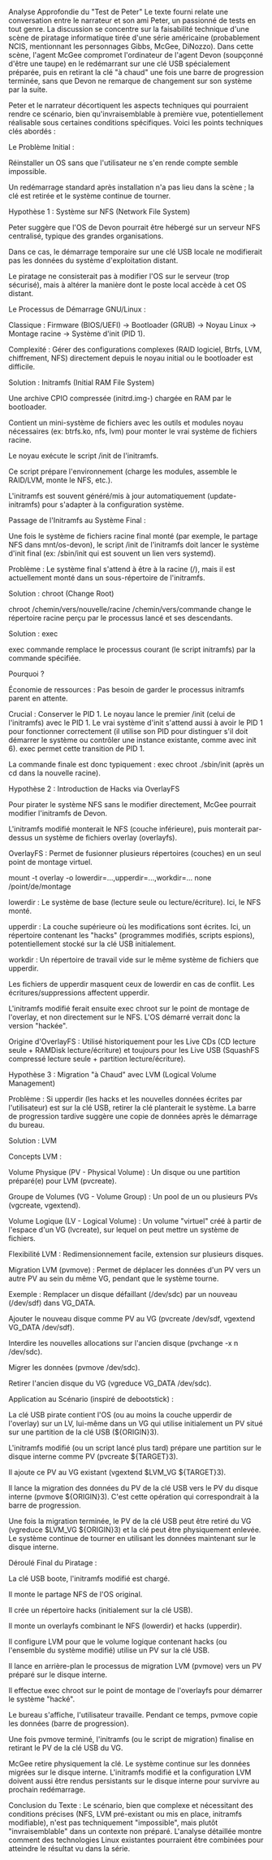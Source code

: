 Analyse Approfondie du "Test de Peter"
Le texte fourni relate une conversation entre le narrateur et son ami Peter, un passionné de tests en tout genre. La discussion se concentre sur la faisabilité technique d'une scène de piratage informatique tirée d'une série américaine (probablement NCIS, mentionnant les personnages Gibbs, McGee, DiNozzo). Dans cette scène, l'agent McGee compromet l'ordinateur de l'agent Devon (soupçonné d'être une taupe) en le redémarrant sur une clé USB spécialement préparée, puis en retirant la clé "à chaud" une fois une barre de progression terminée, sans que Devon ne remarque de changement sur son système par la suite.

Peter et le narrateur décortiquent les aspects techniques qui pourraient rendre ce scénario, bien qu'invraisemblable à première vue, potentiellement réalisable sous certaines conditions spécifiques. Voici les points techniques clés abordés :

Le Problème Initial :

Réinstaller un OS sans que l'utilisateur ne s'en rende compte semble impossible.

Un redémarrage standard après installation n'a pas lieu dans la scène ; la clé est retirée et le système continue de tourner.

Hypothèse 1 : Système sur NFS (Network File System)

Peter suggère que l'OS de Devon pourrait être hébergé sur un serveur NFS centralisé, typique des grandes organisations.

Dans ce cas, le démarrage temporaire sur une clé USB locale ne modifierait pas les données du système d'exploitation distant.

Le piratage ne consisterait pas à modifier l'OS sur le serveur (trop sécurisé), mais à altérer la manière dont le poste local accède à cet OS distant.

Le Processus de Démarrage GNU/Linux :

Classique : Firmware (BIOS/UEFI) -> Bootloader (GRUB) -> Noyau Linux -> Montage racine -> Système d'init (PID 1).

Complexité : Gérer des configurations complexes (RAID logiciel, Btrfs, LVM, chiffrement, NFS) directement depuis le noyau initial ou le bootloader est difficile.

Solution : Initramfs (Initial RAM File System)

Une archive CPIO compressée (initrd.img-<version>) chargée en RAM par le bootloader.

Contient un mini-système de fichiers avec les outils et modules noyau nécessaires (ex: btrfs.ko, nfs, lvm) pour monter le vrai système de fichiers racine.

Le noyau exécute le script /init de l'initramfs.

Ce script prépare l'environnement (charge les modules, assemble le RAID/LVM, monte le NFS, etc.).

L'initramfs est souvent généré/mis à jour automatiquement (update-initramfs) pour s'adapter à la configuration système.

Passage de l'Initramfs au Système Final :

Une fois le système de fichiers racine final monté (par exemple, le partage NFS dans mnt/os-devon), le script /init de l'initramfs doit lancer le système d'init final (ex: /sbin/init qui est souvent un lien vers systemd).

Problème : Le système final s'attend à être à la racine (/), mais il est actuellement monté dans un sous-répertoire de l'initramfs.

Solution : chroot (Change Root)

chroot /chemin/vers/nouvelle/racine /chemin/vers/commande change le répertoire racine perçu par le processus lancé et ses descendants.

Solution : exec

exec commande remplace le processus courant (le script initramfs) par la commande spécifiée.

Pourquoi ?

Économie de ressources : Pas besoin de garder le processus initramfs parent en attente.

Crucial : Conserver le PID 1. Le noyau lance le premier /init (celui de l'initramfs) avec le PID 1. Le vrai système d'init s'attend aussi à avoir le PID 1 pour fonctionner correctement (il utilise son PID pour distinguer s'il doit démarrer le système ou contrôler une instance existante, comme avec init 6). exec permet cette transition de PID 1.

La commande finale est donc typiquement : exec chroot ./sbin/init (après un cd dans la nouvelle racine).

Hypothèse 2 : Introduction de Hacks via OverlayFS

Pour pirater le système NFS sans le modifier directement, McGee pourrait modifier l'initramfs de Devon.

L'initramfs modifié monterait le NFS (couche inférieure), puis monterait par-dessus un système de fichiers overlay (overlayfs).

OverlayFS : Permet de fusionner plusieurs répertoires (couches) en un seul point de montage virtuel.

mount -t overlay -o lowerdir=...,upperdir=...,workdir=... none /point/de/montage

lowerdir : Le système de base (lecture seule ou lecture/écriture). Ici, le NFS monté.

upperdir : La couche supérieure où les modifications sont écrites. Ici, un répertoire contenant les "hacks" (programmes modifiés, scripts espions), potentiellement stocké sur la clé USB initialement.

workdir : Un répertoire de travail vide sur le même système de fichiers que upperdir.

Les fichiers de upperdir masquent ceux de lowerdir en cas de conflit. Les écritures/suppressions affectent upperdir.

L'initramfs modifié ferait ensuite exec chroot sur le point de montage de l'overlay, et non directement sur le NFS. L'OS démarré verrait donc la version "hackée".

Origine d'OverlayFS : Utilisé historiquement pour les Live CDs (CD lecture seule + RAMDisk lecture/écriture) et toujours pour les Live USB (SquashFS compressé lecture seule + partition lecture/écriture).

Hypothèse 3 : Migration "à Chaud" avec LVM (Logical Volume Management)

Problème : Si upperdir (les hacks et les nouvelles données écrites par l'utilisateur) est sur la clé USB, retirer la clé planterait le système. La barre de progression tardive suggère une copie de données après le démarrage du bureau.

Solution : LVM

Concepts LVM :

Volume Physique (PV - Physical Volume) : Un disque ou une partition préparé(e) pour LVM (pvcreate).

Groupe de Volumes (VG - Volume Group) : Un pool de un ou plusieurs PVs (vgcreate, vgextend).

Volume Logique (LV - Logical Volume) : Un volume "virtuel" créé à partir de l'espace d'un VG (lvcreate), sur lequel on peut mettre un système de fichiers.

Flexibilité LVM : Redimensionnement facile, extension sur plusieurs disques.

Migration LVM (pvmove) : Permet de déplacer les données d'un PV vers un autre PV au sein du même VG, pendant que le système tourne.

Exemple : Remplacer un disque défaillant (/dev/sdc) par un nouveau (/dev/sdf) dans VG_DATA.

Ajouter le nouveau disque comme PV au VG (pvcreate /dev/sdf, vgextend VG_DATA /dev/sdf).

Interdire les nouvelles allocations sur l'ancien disque (pvchange -x n /dev/sdc).

Migrer les données (pvmove /dev/sdc).

Retirer l'ancien disque du VG (vgreduce VG_DATA /dev/sdc).

Application au Scénario (inspiré de debootstick) :

La clé USB pirate contient l'OS (ou au moins la couche upperdir de l'overlay) sur un LV, lui-même dans un VG qui utilise initialement un PV situé sur une partition de la clé USB (${ORIGIN}3).

L'initramfs modifié (ou un script lancé plus tard) prépare une partition sur le disque interne comme PV (pvcreate ${TARGET}3).

Il ajoute ce PV au VG existant (vgextend $LVM_VG ${TARGET}3).

Il lance la migration des données du PV de la clé USB vers le PV du disque interne (pvmove ${ORIGIN}3). C'est cette opération qui correspondrait à la barre de progression.

Une fois la migration terminée, le PV de la clé USB peut être retiré du VG (vgreduce $LVM_VG ${ORIGIN}3) et la clé peut être physiquement enlevée. Le système continue de tourner en utilisant les données maintenant sur le disque interne.

Déroulé Final du Piratage :

La clé USB boote, l'initramfs modifié est chargé.

Il monte le partage NFS de l'OS original.

Il crée un répertoire hacks (initialement sur la clé USB).

Il monte un overlayfs combinant le NFS (lowerdir) et hacks (upperdir).

Il configure LVM pour que le volume logique contenant hacks (ou l'ensemble du système modifié) utilise un PV sur la clé USB.

Il lance en arrière-plan le processus de migration LVM (pvmove) vers un PV préparé sur le disque interne.

Il effectue exec chroot sur le point de montage de l'overlayfs pour démarrer le système "hacké".

Le bureau s'affiche, l'utilisateur travaille. Pendant ce temps, pvmove copie les données (barre de progression).

Une fois pvmove terminé, l'initramfs (ou le script de migration) finalise en retirant le PV de la clé USB du VG.

McGee retire physiquement la clé. Le système continue sur les données migrées sur le disque interne. L'initramfs modifié et la configuration LVM doivent aussi être rendus persistants sur le disque interne pour survivre au prochain redémarrage.

Conclusion du Texte : Le scénario, bien que complexe et nécessitant des conditions précises (NFS, LVM pré-existant ou mis en place, initramfs modifiable), n'est pas techniquement "impossible", mais plutôt "invraisemblable" dans un contexte non préparé. L'analyse détaillée montre comment des technologies Linux existantes pourraient être combinées pour atteindre le résultat vu dans la série.
